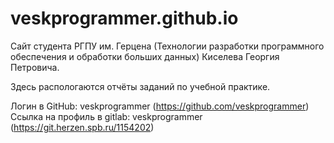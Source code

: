 # veskprogrammer.github.io
Сайт студента РГПУ им. Герцена (Технологии разработки программного обеспечения и обработки больших данных) Киселева Георгия Петровича.

Здесь распологаются отчёты заданий по учебной практике.

Логин в GitHub: veskprogrammer (https://github.com/veskprogrammer)
Ссылка на профиль в gitlab: veskprogrammer (https://git.herzen.spb.ru/1154202)
